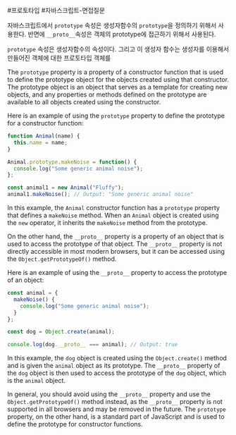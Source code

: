 #프로토타입 #자바스크립트-면접질문 


자바스크립트에서 `prototype` 속성은 생성자함수의 `prototype`을 정의하기 위해서 사용한다. 반면에 `__proto__`속성은 객체의 prototype에 접근하기 위해서 사용된다. 

`prototype` 속성은 생성자함수의 속성이다. 그리고 이 생성자 함수는 생성자를 이용해서 만들어진 객체에 대한 프로토타입 객체를 

The `prototype` property is a property of a constructor function that is used to define the prototype object for the objects created using that constructor. The prototype object is an object that serves as a template for creating new objects, and any properties or methods defined on the prototype are available to all objects created using the constructor.

Here is an example of using the `prototype` property to define the prototype for a constructor function:

```javascript
function Animal(name) {
  this.name = name;
}

Animal.prototype.makeNoise = function() {
  console.log("Some generic animal noise");
};

const animal1 = new Animal("Fluffy");
animal1.makeNoise(); // Output: "Some generic animal noise"
```

In this example, the `Animal` constructor function has a `prototype` property that defines a `makeNoise` method. When an `Animal` object is created using the `new` operator, it inherits the `makeNoise` method from the prototype.

On the other hand, the `__proto__` property is a property of an object that is used to access the prototype of that object. The `__proto__` property is not directly accessible in most modern browsers, but it can be accessed using the `Object.getPrototypeOf()` method.

Here is an example of using the `__proto__` property to access the prototype of an object:

```javascript
const animal = {
  makeNoise() {
    console.log("Some generic animal noise");
  }
};

const dog = Object.create(animal);

console.log(dog.__proto__ === animal); // Output: true
```

In this example, the `dog` object is created using the `Object.create()` method and is given the `animal` object as its prototype. The `__proto__` property of the `dog` object is then used to access the prototype of the `dog` object, which is the `animal` object.

In general, you should avoid using the `__proto__` property and use the `Object.getPrototypeOf()` method instead, as the `__proto__` property is not supported in all browsers and may be removed in the future. The `prototype` property, on the other hand, is a standard part of JavaScript and is used to define the prototype for constructor functions.


